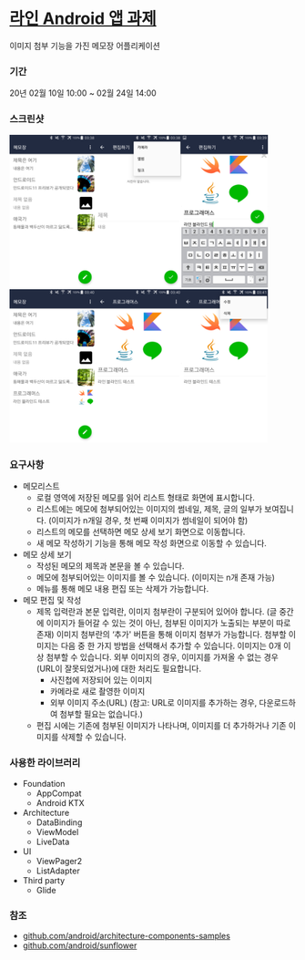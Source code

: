 # [라인 Android 앱 과제](https://programmers.co.kr/competitions/139/2020-line-recruitment)

이미지 첨부 기능을 가진 메모장 어플리케이션

### 기간

20년 02월 10일 10:00 ~ 02월 24일 14:00

### 스크린샷

<img src="https://github.com/lkw1120/line-memo-android/blob/master/assets/images/Screenshot_2020-02-24-03-38-42.png" width="30%"><img src="https://github.com/lkw1120/line-memo-android/blob/master/assets/images/Screenshot_2020-02-24-03-38-58.png" width="30%"><img src="https://github.com/lkw1120/line-memo-android/blob/master/assets/images/Screenshot_2020-02-24-03-39-30.png" width="30%">
<img src="https://github.com/lkw1120/line-memo-android/blob/master/assets/images/Screenshot_2020-02-24-03-40-03.png" width="30%"><img src="https://github.com/lkw1120/line-memo-android/blob/master/assets/images/Screenshot_2020-02-24-03-40-09.png" width="30%"><img src="https://github.com/lkw1120/line-memo-android/blob/master/assets/images/Screenshot_2020-02-24-03-41-30.png" width="30%">

### 요구사항

- 메모리스트
  + 로컬 영역에 저장된 메모를 읽어 리스트 형태로 화면에 표시합니다.
  + 리스트에는 메모에 첨부되어있는 이미지의 썸네일, 제목, 글의 일부가 보여집니다. (이미지가 n개일 경우, 첫 번째 이미지가 썸네일이 되어야 함)
  + 리스트의 메모를 선택하면 메모 상세 보기 화면으로 이동합니다.
  + 새 메모 작성하기 기능을 통해 메모 작성 화면으로 이동할 수 있습니다.
- 메모 상세 보기
  + 작성된 메모의 제목과 본문을 볼 수 있습니다.
  + 메모에 첨부되어있는 이미지를 볼 수 있습니다. (이미지는 n개 존재 가능)
  + 메뉴를 통해 메모 내용 편집 또는 삭제가 가능합니다.
- 메모 편집 및 작성
  + 제목 입력란과 본문 입력란, 이미지 첨부란이 구분되어 있어야 합니다. (글 중간에 이미지가 들어갈 수 있는 것이 아닌, 첨부된 이미지가 노출되는 부분이 따로 존재)
이미지 첨부란의 ‘추가' 버튼을 통해 이미지 첨부가 가능합니다. 첨부할 이미지는 다음 중 한 가지 방법을 선택해서 추가할 수 있습니다. 이미지는 0개 이상 첨부할 수 있습니다. 외부 이미지의 경우, 이미지를 가져올 수 없는 경우(URL이 잘못되었거나)에 대한 처리도 필요합니다.
    * 사진첩에 저장되어 있는 이미지
    * 카메라로 새로 촬영한 이미지
    * 외부 이미지 주소(URL) (참고: URL로 이미지를 추가하는 경우, 다운로드하여 첨부할 필요는 없습니다.)
  + 편집 시에는 기존에 첨부된 이미지가 나타나며, 이미지를 더 추가하거나 기존 이미지를 삭제할 수 있습니다.

### 사용한 라이브러리

- Foundation
  + AppCompat
  + Android KTX
- Architecture
  + DataBinding
  + ViewModel
  + LiveData
- UI
  + ViewPager2
  + ListAdapter
- Third party
  + Glide

### 참조

- [github.com/android/architecture-components-samples](https://github.com/android/architecture-components-samples)
- [github.com/android/sunflower](https://github.com/android/sunflower)
